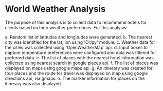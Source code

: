 # World Weather Analysis

The purpose of this analysis is to collect data to recommend hotels for clients based on their weather preferences. For this analysis:

a. Random list of latitudes and longitudes were generated.
b. The nearest city was identified for the lat, lon using 'Citipy' module.
c. Weather data for the cities was collected using 'OpenWeatherMap' api.
d. Input boxes to capture temperature preferences were configured and data was filtered for preferred data.
e. The list of places with the nearest hotel information was collected using nearest search in google places api.
f. The list of places was displayed on maps using google maps api.
g. An itinerary was created for four places and the route for travel was displayed on map using google directions api, via gmaps.
h. The marker information for places on the itinerary was also displayed.
